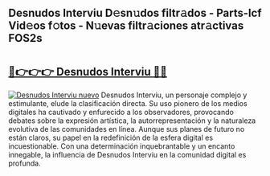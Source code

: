 ## Desnudos Interviu D𝚎sn𝚞dos filtr𝚊dos - Parts-lcf Vid𝚎os f𝚘tos - N𝚞evas filtr𝚊ciones atr𝚊ctivas FOS2s

# <h2><a href="http://mb8weg.tromn.icu/?c=Desnudos+Interviu">🔗👉👉👉 Desnudos Interviu 🔗🔗</a></h2>

[![Desnudos Interviu nuevo](https://i.imgur.com/pEAQMta.gif)](http://mb8weg.tromn.icu/?c=Desnudos+Interviu)
Desnudos Interviu, un personaje complejo y estimulante, elude la clasificación directa. Su uso pionero de los medios digitales ha cautivado y enfurecido a los observadores, provocando debates sobre la expresión artística, la autorrepresentación y la naturaleza evolutiva de las comunidades en línea. Aunque sus planes de futuro no están claros, su papel en la redefinición de la esfera digital es incuestionable. Con una determinación inquebrantable y un encanto innegable, la influencia de Desnudos Interviu en la comunidad digital es profunda.
